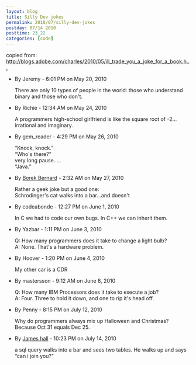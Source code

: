 ```yaml
---
layout: blog
title: Silly Dev jokes
permalink: 2010/07/silly-dev-jokes
postday: 07/14 2010
posttime: 23_22
categories: [code]
---
```


<p>copied from: <a href="http://blogs.adobe.com/charles/2010/05/ill_trade_you_a_joke_for_a_book.html#comments" title="http://blogs.adobe.com/charles/2010/05/ill_trade_you_a_joke_for_a_book.html#comments">http://blogs.adobe.com/charles/2010/05/ill_trade_you_a_joke_for_a_book.h...</a></p>
<ul class="commentlist">
<li class="comment even thread-even depth-1" id="li-comment-3">
<p>         By Jeremy      - 6:01 PM on May 20, 2010 &nbsp;</p>
<p>            There are only 10 types of people in the world: those who understand binary and those who don't.</p>
</li>
<li class="comment odd alt thread-odd thread-alt depth-1" id="li-comment-4">
<p>         By Richie      - 12:34 AM on May 24, 2010 &nbsp;</p>
<p>            A programmers high-school girlfriend is like the square root of -2…irrational and imaginary.</p>
</li>
<li class="comment even thread-even depth-1" id="li-comment-5">
<p>         By gem_reader      - 4:29 PM on May 26, 2010 &nbsp;</p>
<p>            “Knock, knock.”<br />
“Who's there?”<br />
very long pause…..<br />
“Java.”</p>
</li>
<li class="comment odd alt thread-odd thread-alt depth-1" id="li-comment-6">
<p>         By <a href="http://www.borber.com/" rel="external nofollow" class="url">Borek Bernard</a>      - 2:32 AM on May 27, 2010 &nbsp;</p>
<p>            Rather a geek joke but a good one:<br />
Schrodinger's cat walks into a bar…and doesn't</p>
</li>
<li class="comment even thread-even depth-1" id="li-comment-7">
<p>         By codeabonde      - 12:27 PM on June 1, 2010 &nbsp;</p>
<p>            In C we had to code our own bugs. In C++ we can inherit them.</p>
</li>
<li class="comment odd alt thread-odd thread-alt depth-1" id="li-comment-8">
<p>         By Yazbar      - 1:11 PM on June 3, 2010 &nbsp;</p>
<p>            Q: How many programmers does it take to change a light bulb?<br />
A: None.  That's a hardware problem.</p>
</li>
<li class="comment even thread-even depth-1" id="li-comment-9">
<p>         By Hoover      - 1:20 PM on June 4, 2010 &nbsp;</p>
<p>            My other car is a CDR</p>
</li>
<li class="comment odd alt thread-odd thread-alt depth-1" id="li-comment-10">
<p>         By mastersson      - 9:12 AM on June 8, 2010 &nbsp;</p>
<p>            Q: How many IBM Processors does it take to execute a job?<br />
A: Four. Three to hold it down, and one to rip it's head off.</p>
</li>
<li class="comment even thread-even depth-1" id="li-comment-11">
<p>         By Penny      - 8:15 PM on July 12, 2010 &nbsp;</p>
<p>            Why do programmers always mix up Halloween and Christmas?<br />
Because Oct 31 equals Dec 25.</p>
</li>
<li class="comment odd alt thread-odd thread-alt depth-1" id="li-comment-12">
<p>         By <a href="http://www.imjameshall.com" rel="external nofollow" class="url">James hall</a>      - 10:23 PM on July 14, 2010 &nbsp;</p>
<p>            a sql query walks into a bar and sees two tables.  He walks up and says “can i join you?”</p>
</li>
</ul>
